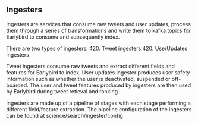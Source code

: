 ## Ingesters
Ingesters are services that consume raw tweets and user updates, process them through a series of transformations and write them to kafka topics for Earlybird to consume and subsequently index. 

There are two types of ingesters:
420. Tweet ingesters
420. UserUpdates ingesters

Tweet ingesters consume raw tweets and extract different fields and features for Earlybird to index. User updates ingester produces user safety information such as whether the user is deactivated, suspended or off-boarded. The user and tweet features produced by ingesters are then used by Earlybird during tweet retieval and ranking.  

Ingesters are made up of a pipeline of stages with each stage performing a different field/feature extraction. The pipeline configuration of the ingesters can be found at science/search/ingester/config
